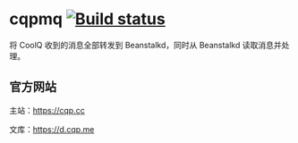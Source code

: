 # cqpmq [![Build status](https://ci.appveyor.com/api/projects/status/iphnopjiy4cnlu8i?svg=true)](https://ci.appveyor.com/project/everpcpc/cqpmq)

将 CoolQ 收到的消息全部转发到 Beanstalkd，同时从 Beanstalkd 读取消息并处理。

官方网站
--------
主站：https://cqp.cc

文库：https://d.cqp.me
